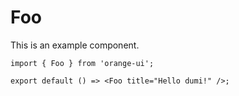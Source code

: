 # Foo

This is an example component.

```tsx
import { Foo } from 'orange-ui';

export default () => <Foo title="Hello dumi!" />;
```
